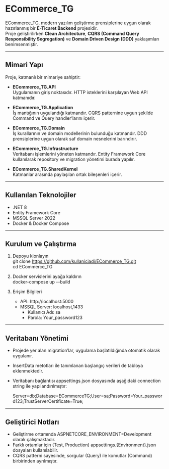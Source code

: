 # ECommerce_TG

ECommerce_TG, modern yazılım geliştirme prensiplerine uygun olarak hazırlanmış bir **E-Ticaret Backend** projesidir.  
Proje geliştirilirken **Clean Architecture**, **CQRS (Command Query Responsibility Segregation)** ve **Domain Driven Design (DDD)** yaklaşımları benimsenmiştir.  

---

## Mimari Yapı

Proje, katmanlı bir mimariye sahiptir:

- **ECommerce_TG.API**  
  Uygulamanın giriş noktasıdır. HTTP isteklerini karşılayan Web API katmanıdır.  

- **ECommerce_TG.Application**  
  İş mantığının uygulandığı katmandır. CQRS patternine uygun şekilde Command ve Query handler’larını içerir.  

- **ECommerce_TG.Domain**  
  İş kurallarının ve domain modellerinin bulunduğu katmandır. DDD prensiplerine uygun olarak saf domain nesnelerini barındırır.  

- **ECommerce_TG.Infrastructure**  
  Veritabanı işlemlerini yöneten katmandır. Entity Framework Core kullanılarak repository ve migration yönetimi burada yapılır.  

- **ECommerce_TG.SharedKernel**  
  Katmanlar arasında paylaşılan ortak bileşenleri içerir.  

---

## Kullanılan Teknolojiler

- .NET 8  
- Entity Framework Core  
- MSSQL Server 2022  
- Docker & Docker Compose  

---

## Kurulum ve Çalıştırma

1. Depoyu klonlayın  
   git clone https://github.com/kullaniciadi/ECommerce_TG.git  
   cd ECommerce_TG  

2. Docker servislerini ayağa kaldırın  
   docker-compose up --build  

3. Erişim Bilgileri  
   - API: http://localhost:5000  
   - MSSQL Server: localhost,1433  
     - Kullanıcı Adı: sa  
     - Parola: Your_password123  

---

## Veritabanı Yönetimi

- Projede yer alan migration’lar, uygulama başlatıldığında otomatik olarak uygulanır.  
- InsertData metotları ile tanımlanan başlangıç verileri de tabloya eklenmektedir.  
- Veritabanı bağlantısı appsettings.json dosyasında aşağıdaki connection string ile yapılandırılmıştır:  

  Server=db;Database=ECommerceTG;User=sa;Password=Your_password123;TrustServerCertificate=True;  

---

## Geliştirici Notları

- Geliştirme ortamında ASPNETCORE_ENVIRONMENT=Development olarak çalışmaktadır.  
- Farklı ortamlar için (Test, Production) appsettings.{Environment}.json dosyaları kullanılabilir.  
- CQRS patterni sayesinde, sorgular (Query) ile komutlar (Command) birbirinden ayrılmıştır.  
 

